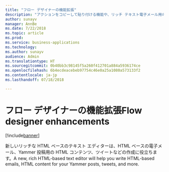 ```yaml
---
title: "フロー デザイナーの機能拡張"
description: "アクションをコピーして貼り付ける機能や、リッチ テキスト電子メール用の新しい HTML エディターなど、向上した編集機能。"
author: sunayv
manager: AnnBe
ms.date: 7/22/2018
ms.topic: article
ms.prod: 
ms.service: business-applications
ms.technology: 
ms.author: sunayv
audience: Admin
ms.translationtype: HT
ms.sourcegitcommit: 0b40bb3c98145f5a260f412701a884a5936174ce
ms.openlocfilehash: 6b4ecdeacebeb97754c46e0a25a1080a573133f2
ms.contentlocale: ja-jp
ms.lasthandoff: 07/18/2018

---
```

# <a name="flow-designer-enhancements"></a><span data-ttu-id="7a6f9-103">フロー デザイナーの機能拡張</span><span class="sxs-lookup"><span data-stu-id="7a6f9-103">Flow designer enhancements</span></span>


[!include[banner](../../includes/banner.md)]

<span data-ttu-id="7a6f9-104">新しいリッチな HTML ベースのテキスト エディターは、HTML ベースの電子メール、Yammer 投稿用の HTML コンテンツ、ツイートなどの作成に役立ちます。</span><span class="sxs-lookup"><span data-stu-id="7a6f9-104">A new, rich HTML-based text editor will help you write HTML-based emails, HTML content for your Yammer posts, tweets, and more.</span></span>

